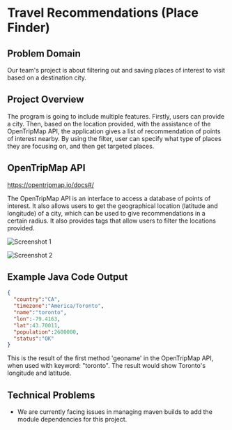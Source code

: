 # Travel Recommendations (Place Finder)

## Problem Domain

Our team's project is about filtering out and saving places of interest to visit based on a destination city. 

## Project Overview 

The program is going to include multiple features. 
Firstly, users can provide a city. Then, based on the location provided, with the assistance of the 
OpenTripMap API, the application gives a list of recommendation of points of interest nearby. By using the 
filter, user can specify what type of places they are focusing on, and then get targeted places. 


## OpenTripMap API

https://opentripmap.io/docs#/

The OpenTripMap API is an interface to access a database of points of interest. It also allows users to get the geographical location (latitude and longitude) of a city, which can be used to give recommendations in a certain radius. It also provides tags that allow users to filter the locations provided. 

![Screenshot 1](https://cdn.discordapp.com/attachments/1156382532816867449/1156382638710476820/Input_screenshot.png?ex=65156d81&is=65141c01&hm=d2b15638a9442254d30ca238c52d58609e05a88939b242997dfe4842f54224d1&)

![Screenshot 2](https://media.discordapp.net/attachments/1156382532816867449/1156382639041806416/Output_screenshot.png?ex=65156d81&is=65141c01&hm=d2c61e80355d378f597263d7610ab1cbe6bd894674a0b02a3a3ca98df127dbd0&=&width=1106&height=485)  

## Example Java Code Output

```json
{
  "country":"CA",
  "timezone":"America/Toronto",
  "name":"toronto",
  "lon":-79.4163,
  "lat":43.70011,
  "population":2600000,
  "status":"OK"
}
```
This is the result of the first method 'geoname' in the OpenTripMap API, when used with keyword: "toronto".
The result would show Toronto's longitude and latitude.

## Technical Problems

* We are currently facing issues in managing maven builds to add the module dependencies for this project.
